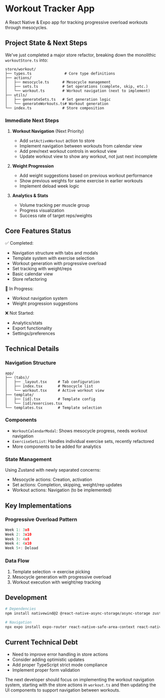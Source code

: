 # Workout Tracker App

A React Native & Expo app for tracking progressive overload workouts through mesocycles.

## Project State & Next Steps

We've just completed a major store refactor, breaking down the monolithic `workoutStore.ts` into:

```
store/workout/
├── types.ts               # Core type definitions
├── actions/
│   ├── mesocycle.ts      # Mesocycle management
│   ├── sets.ts           # Set operations (complete, skip, etc.)
│   └── workout.ts        # Workout navigation (next to implement)
├── utils/
│   ├── generateSets.ts   # Set generation logic
│   └── generateWorkouts.ts# Workout generation
└── index.ts              # Store composition
```

### Immediate Next Steps

1. **Workout Navigation** (Next Priority)

   - Add `setActiveWorkout` action to store
   - Implement navigation between workouts from calendar view
   - Add prev/next workout controls in workout view
   - Update workout view to show any workout, not just next incomplete

2. **Weight Progression**

   - Add weight suggestions based on previous workout performance
   - Show previous weights for same exercise in earlier workouts
   - Implement deload week logic

3. **Analytics & Stats**
   - Volume tracking per muscle group
   - Progress visualization
   - Success rate of target reps/weights

## Core Features Status

✅ Completed:

- Navigation structure with tabs and modals
- Template system with exercise selection
- Workout generation with progressive overload
- Set tracking with weight/reps
- Basic calendar view
- Store refactoring

🚧 In Progress:

- Workout navigation system
- Weight progression suggestions

❌ Not Started:

- Analytics/stats
- Export functionality
- Settings/preferences

## Technical Details

### Navigation Structure

```
app/
├── (tabs)/
│   ├── _layout.tsx     # Tab configuration
│   ├── index.tsx       # Mesocycle list
│   └── workout.tsx     # Active workout view
├── template/
│   ├── [id].tsx        # Template config
│   └── [id]/exercises.tsx
└── templates.tsx       # Template selection
```

### Components

- `WorkoutCalendarModal`: Shows mesocycle progress, needs workout navigation
- `ExerciseSetList`: Handles individual exercise sets, recently refactored
- More components to be added for analytics

### State Management

Using Zustand with newly separated concerns:

- Mesocycle actions: Creation, activation
- Set actions: Completion, skipping, weight/rep updates
- Workout actions: Navigation (to be implemented)

## Key Implementations

### Progressive Overload Pattern

```typescript
Week 1: 3x8
Week 2: 3x10
Week 3: 4x8
Week 4: 4x10
Week 5+: Deload
```

### Data Flow

1. Template selection → exercise picking
2. Mesocycle generation with progressive overload
3. Workout execution with weight/rep tracking

## Development

```bash
# Dependencies
npm install nativewind@2 @react-native-async-storage/async-storage zustand date-fns

# Navigation
npx expo install expo-router react-native-safe-area-context react-native-screens
```

## Current Technical Debt

- Need to improve error handling in store actions
- Consider adding optimistic updates
- Add proper TypeScript strict mode compliance
- Implement proper form validation

The next developer should focus on implementing the workout navigation system, starting with the store actions in `workout.ts` and then updating the UI components to support navigation between workouts.
